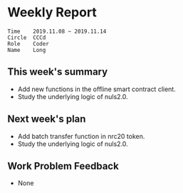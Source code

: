# Weekly Report 
```
Time	2019.11.08 ~ 2019.11.14
Circle	CCCd
Role	Coder
Name	Long
```
## This week's summary
- Add new functions in the offline smart contract client.
- Study the underlying logic of nuls2.0.

## Next week's plan

- Add batch transfer function in nrc20 token.
- Study the underlying logic of nuls2.0.


## Work Problem Feedback
- None

